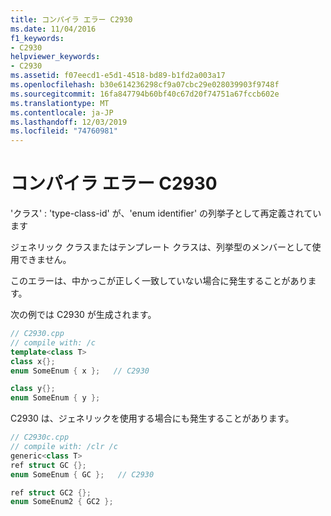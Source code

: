 ```yaml
---
title: コンパイラ エラー C2930
ms.date: 11/04/2016
f1_keywords:
- C2930
helpviewer_keywords:
- C2930
ms.assetid: f07eecd1-e5d1-4518-bd89-b1fd2a003a17
ms.openlocfilehash: b30e614236298cf9a07cbc29e028039903f9748f
ms.sourcegitcommit: 16fa847794b60bf40c67d20f74751a67fccb602e
ms.translationtype: MT
ms.contentlocale: ja-JP
ms.lasthandoff: 12/03/2019
ms.locfileid: "74760981"
---
```

# <a name="compiler-error-c2930"></a>コンパイラ エラー C2930

'クラス' : 'type-class-id' が、'enum identifier' の列挙子として再定義されています

ジェネリック クラスまたはテンプレート クラスは、列挙型のメンバーとして使用できません。

このエラーは、中かっこが正しく一致していない場合に発生することがあります。

次の例では C2930 が生成されます。

```cpp
// C2930.cpp
// compile with: /c
template<class T>
class x{};
enum SomeEnum { x };   // C2930

class y{};
enum SomeEnum { y };
```

C2930 は、ジェネリックを使用する場合にも発生することがあります。

```cpp
// C2930c.cpp
// compile with: /clr /c
generic<class T>
ref struct GC {};
enum SomeEnum { GC };   // C2930

ref struct GC2 {};
enum SomeEnum2 { GC2 };
```
